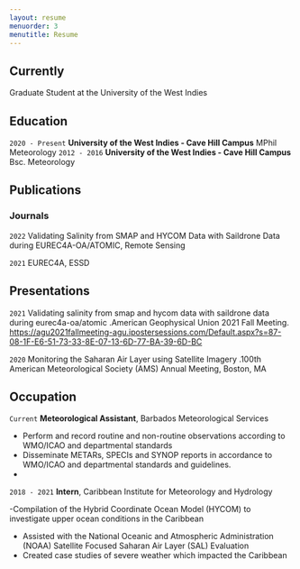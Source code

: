 ```yaml
---
layout: resume
menuorder: 3
menutitle: Resume
---
```

## Currently

Graduate Student at the University of the West Indies

## Education

`2020 - Present`
__University of the West Indies - Cave Hill Campus__
MPhil Meteorology
`2012 - 2016`
__University of the West Indies - Cave Hill Campus__
Bsc. Meteorology 


## Publications

### Journals

`2022`
Validating Salinity from SMAP and HYCOM Data with Saildrone Data during EUREC4A-OA/ATOMIC, Remote Sensing

`2021`
EUREC4A, ESSD



## Presentations

`2021`
Validating salinity from smap and hycom data with saildrone data during eurec4a-oa/atomic .American Geophysical Union 2021 Fall Meeting. https://agu2021fallmeeting-agu.ipostersessions.com/Default.aspx?s=87-08-1F-E6-51-73-33-8E-07-13-6D-77-BA-39-6D-BC

`2020`
Monitoring the Saharan Air Layer using Satellite Imagery .100th American Meteorological Society (AMS) Annual Meeting, Boston, MA 


## Occupation

`Current`
__Meteorological Assistant__, Barbados Meteorological Services 

- Perform and record routine and non-routine observations according to WMO/ICAO and departmental standards
- Disseminate METARs, SPECIs and SYNOP reports in accordance to WMO/ICAO and departmental standards and guidelines.
- 

`2018 - 2021`
__Intern__, Caribbean Institute for Meteorology and Hydrology

-Compilation of the Hybrid Coordinate Ocean Model (HYCOM) to investigate upper ocean conditions in the Caribbean
-  Assisted with the National Oceanic and Atmospheric Administration (NOAA) Satellite Focused Saharan Air Layer (SAL) Evaluation
- Created case studies of severe weather which impacted the Caribbean
  



<!-- ### Footer

Last updated: May 2024 -->


